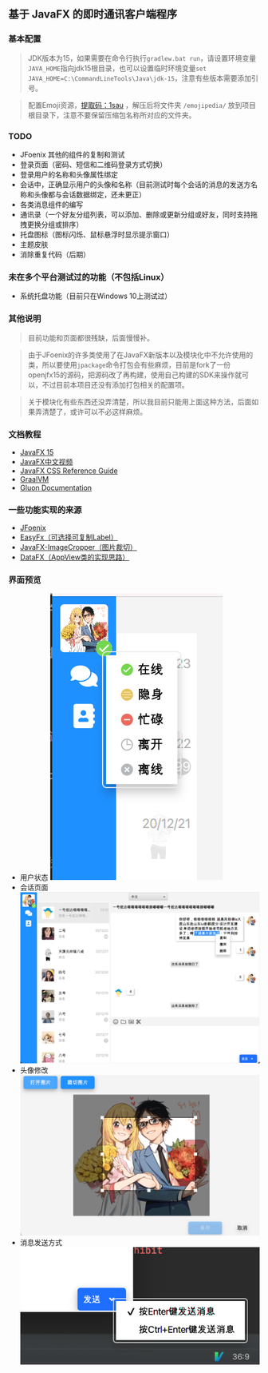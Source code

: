 基于 JavaFX 的即时通讯客户端程序
----------

### 基本配置

> JDK版本为15，如果需要在命令行执行```gradlew.bat run```，请设置环境变量`JAVA_HOME`指向jdk15根目录，也可以设置临时环境变量```set JAVA_HOME=C:\CommandLineTools\Java\jdk-15```，注意有些版本需要添加引号。

> 配置Emoji资源，[提取码：1sau](https://pan.baidu.com/s/1NgBu9n-cA6D8zfXtN8Cg-Q) ，解压后将文件夹 `/emojipedia/` 放到项目根目录下，注意不要保留压缩包名称所对应的文件夹。

### TODO

- JFoenix 其他的组件的复制和测试
- 登录页面（密码、短信和二维码登录方式切换）
- 登录用户的名称和头像属性绑定
- 会话中，正确显示用户的头像和名称（目前测试时每个会话的消息的发送方名称和头像都与会话数据绑定，还未更正）
- 各类消息组件的编写
- 通讯录（一个好友分组列表，可以添加、删除或更新分组或好友，同时支持拖拽更换分组或排序）
- 托盘图标（图标闪烁、鼠标悬浮时显示提示窗口）
- 主题皮肤
- 消除重复代码（后期）

### 未在多个平台测试过的功能（不包括Linux）

- 系统托盘功能（目前只在Windows 10上测试过）

### 其他说明

> 目前功能和页面都很残缺，后面慢慢补。

> 由于JFoenix的许多类使用了在JavaFX新版本以及模块化中不允许使用的类，所以要使用```jpackage```命令打包会有些麻烦，目前是fork了一份openjfx15的源码，把源码改了再构建，使用自己构建的SDK来操作就可以，不过目前本项目还没有添加打包相关的配置项。

> 关于模块化有些东西还没弄清楚，所以我目前只能用上面这种方法，后面如果弄清楚了，或许可以不必这样麻烦。

### 文档教程

- [JavaFX 15](https://openjfx.io/index.html)
- [JavaFX中文视频](https://space.bilibili.com/5096022/channel/detail?cid=16953)
- [JavaFX CSS Reference Guide](https://openjfx.cn/javadoc/15/javafx.graphics/javafx/scene/doc-files/cssref.html)
- [GraalVM](https://www.graalvm.org/docs/getting-started/)
- [Gluon Documentation](https://docs.gluonhq.com/)

### 一些功能实现的来源

- [JFoenix](https://github.com/jfoenixadmin/JFoenix)
- [EasyFx（可选择可复制Label）](https://github.com/xizi110/easyfx)
- [JavaFX-ImageCropper（图片裁切）](https://github.com/imgeself/JavaFX-ImageCropper)
- [DataFX（AppView类的实现思路）](https://github.com/guigarage/DataFX)

### 界面预览

- 用户状态
  ![用户状态](https://github.com/icuxika/IMFrameworkFX/raw/master/preview/UserStatus.png)
- 会话页面  
  ![会话页面](https://github.com/icuxika/IMFrameworkFX/raw/master/preview/ConversationPage.png)
- 头像修改  
  ![头像修改](https://github.com/icuxika/IMFrameworkFX/raw/master/preview/AvatarModify.png)
- 消息发送方式  
  ![消息发送方式](https://github.com/icuxika/IMFrameworkFX/raw/master/preview/MessageSendType.png)